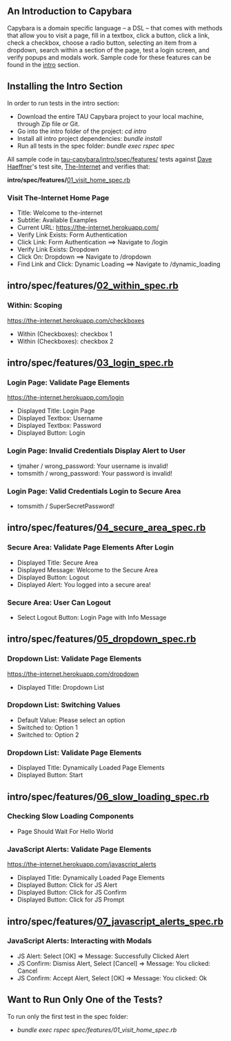## An Introduction to Capybara

Capybara is a domain specific language – a DSL – that comes with methods that allow you to visit a page, fill in a textbox, click a button, click a link, check a checkbox, choose a radio button, selecting an item from a dropdown, search within a section of the page, test a login screen, and verify popups and modals work. Sample code for these features can be found in the [intro](https://github.com/tjmaher/tau-capybara/tree/master/intro) section. 

## Installing the Intro Section

In order to run tests in the intro section:
* Download the entire TAU Capybara project to your local machine, through Zip file or Git. 
* Go into the intro folder of the project: *cd intro* 
* Install all intro project dependencies: *bundle install*
* Run all tests in the spec folder: *bundle exec rspec spec*

All sample code in [tau-capybara/intro/spec/features/](https://github.com/tjmaher/tau-capybara/tree/master/intro/spec/features) tests against [Dave Haeffner](http://davehaeffner.com/)'s test site, [The-Internet](https://the-internet.herokuapp.com/) and verifies that: 

**intro/spec/features/**[01_visit_home_spec.rb](https://github.com/tjmaher/tau-capybara/blob/master/intro/spec/features/01_visit_home_spec.rb)

### Visit The-Internet Home Page
* Title: Welcome to the-internet
* Subtitle: Available Examples
* Current URL: https://the-internet.herokuapp.com/
* Verify Link Exists: Form Authentication
* Click Link: Form Authentication ==> Navigate to /login
* Verify Link Exists: Dropdown
* Click On: Dropdown ==> Navigate to /dropdown
* Find Link and Click: Dynamic Loading ==> Navigate to /dynamic_loading


## intro/spec/features/[02_within_spec.rb](https://github.com/tjmaher/tau-capybara/blob/master/intro/spec/features/02_within_spec.rb)

### Within: Scoping
https://the-internet.herokuapp.com/checkboxes
* Within (Checkboxes): checkbox 1
* Within (Checkboxes): checkbox 2

## intro/spec/features/[03_login_spec.rb](https://github.com/tjmaher/tau-capybara/blob/master/intro/spec/features/03_login_spec.rb)

### Login Page: Validate Page Elements
https://the-internet.herokuapp.com/login
* Displayed Title: Login Page
* Displayed Textbox: Username
* Displayed Textbox: Password
* Displayed Button: Login

### Login Page: Invalid Credentials Display Alert to User
* tjmaher / wrong_password: Your username is invalid!
* tomsmith / wrong_password: Your password is invalid!

### Login Page: Valid Credentials Login to Secure Area
* tomsmith / SuperSecretPassword!

## intro/spec/features/[04_secure_area_spec.rb](https://github.com/tjmaher/tau-capybara/blob/master/intro/spec/features/04_secure_area_spec.rb) 

### Secure Area: Validate Page Elements After Login
* Displayed Title: Secure Area
* Displayed Message: Welcome to the Secure Area
* Displayed Button: Logout
* Displayed Alert: You logged into a secure area!

### Secure Area: User Can Logout
* Select Logout Button: Login Page with Info Message

## intro/spec/features/[05_dropdown_spec.rb](https://github.com/tjmaher/tau-capybara/blob/master/intro/spec/features/05_dropdown_spec.rb)

### Dropdown List: Validate Page Elements
https://the-internet.herokuapp.com/dropdown
* Displayed Title: Dropdown List

### Dropdown List: Switching Values
* Default Value: Please select an option
* Switched to: Option 1
* Switched to: Option 2

### Dropdown List: Validate Page Elements
* Displayed Title: Dynamically Loaded Page Elements
* Displayed Button: Start

## intro/spec/features/[06_slow_loading_spec.rb](https://github.com/tjmaher/tau-capybara/blob/master/intro/spec/features/06_slow_loading_spec.rb)
### Checking Slow Loading Components
* Page Should Wait For Hello World

### JavaScript Alerts: Validate Page Elements
https://the-internet.herokuapp.com/javascript_alerts
* Displayed Title: Dynamically Loaded Page Elements
* Displayed Button: Click for JS Alert
* Displayed Button: Click for JS Confirm
* Displayed Button: Click for JS Prompt

## intro/spec/features/[07_javascript_alerts_spec.rb](https://github.com/tjmaher/tau-capybara/blob/master/intro/spec/features/07_javascript_alerts_spec.rb)

### JavaScript Alerts: Interacting with Modals
* JS Alert: Select [OK] => Message: Successfully Clicked Alert
* JS Confirm: Dismiss Alert, Select [Cancel] => Message: You clicked: Cancel
* JS Confirm: Accept Alert, Select [OK] => Message: You clicked: Ok

## Want to Run Only One of the Tests?
To run only the first test in the spec folder: 
* *bundle exec rspec spec/features/01_visit_home_spec.rb*
